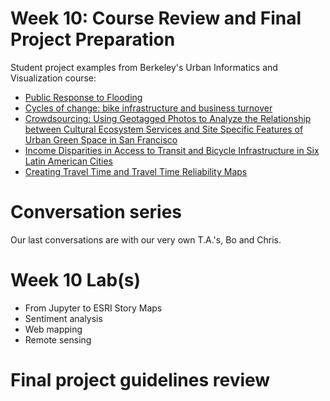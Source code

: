 # Week 10: Course Review and Final Project Preparation

Student project examples from Berkeley's Urban Informatics and Visualization course:

- [Public Response to Flooding](https://www.ocf.berkeley.edu/~anneliesesytsma/2017/11/25/public-response-to-flooding/)
- [Cycles of change: bike infrastructure and business turnover](https://www.ocf.berkeley.edu/~raleighmccoy/2017/12/12/cycles-of-change-bike-infrastructure-and-business-turnover/)
- [Crowdsourcing: Using Geotagged Photos to Analyze the Relationship between Cultural Ecosystem Services and Site Specific Features of Urban Green Space in San Francisco](https://www.ocf.berkeley.edu/~diningliu/2018/10/07/232/)
- [Income Disparities in Access to Transit and Bicycle Infrastructure in Six Latin American Cities](https://www.ocf.berkeley.edu/~jcamacho/2017/12/06/access-to-transit-and-bicycle-infrastructure-in-six-latin-american-cities/)
- [Creating Travel Time and Travel Time Reliability Maps](https://www.ocf.berkeley.edu/~garbier/2017/12/08/62/)

# Conversation series

Our last conversations are with our very own T.A.'s, Bo and Chris.

# Week 10 Lab(s)

- From Jupyter to ESRI Story Maps
- Sentiment analysis
- Web mapping
- Remote sensing

# Final project guidelines review
